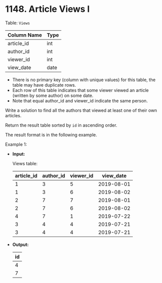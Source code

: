 # 1148. Article Views I

Table: `Views`


| Column Name   | Type    |
|---------------|---------|
| article_id    | int     |
| author_id     | int     |
| viewer_id     | int     |
| view_date     | date    |

- There is no primary key (column with unique values) for this table, the table may have duplicate rows.
- Each row of this table indicates that some viewer viewed an article (written by some author) on some date. 
- Note that equal author_id and viewer_id indicate the same person.
 

Write a solution to find all the authors that viewed at least one of their own articles.

Return the result table sorted by `id` in ascending order.

The result format is in the following example.

 

Example 1:

- **Input:**

    Views table:

    | article_id | author_id | viewer_id | view_date  |
    |------------|-----------|-----------|------------|
    | 1          | 3         | 5         | 2019-08-01 |
    | 1          | 3         | 6         | 2019-08-02 |
    | 2          | 7         | 7         | 2019-08-01 |
    | 2          | 7         | 6         | 2019-08-02 |
    | 4          | 7         | 1         | 2019-07-22 |
    | 3          | 4         | 4         | 2019-07-21 |
    | 3          | 4         | 4         | 2019-07-21 |

- **Output:** 

    | id   |
    |------|
    | 4    |
    | 7    |